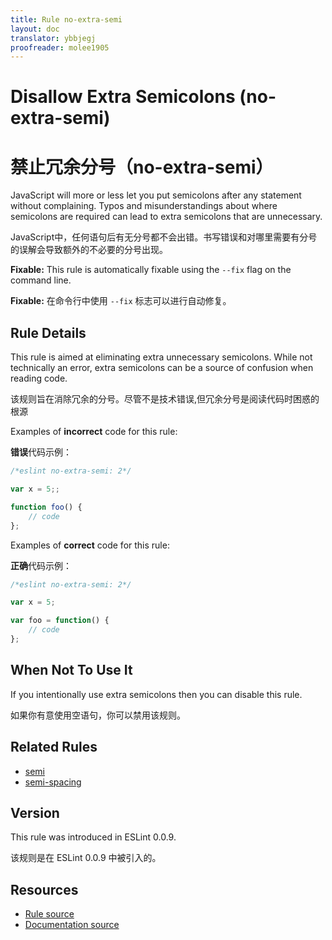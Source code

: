 ```yaml
---
title: Rule no-extra-semi
layout: doc
translator: ybbjegj
proofreader: molee1905
---
```

<!-- Note: No pull requests accepted for this file. See README.md in the root directory for details. -->

# Disallow Extra Semicolons (no-extra-semi)

# 禁止冗余分号（no-extra-semi）

JavaScript will more or less let you put semicolons after any statement without complaining. Typos and misunderstandings about where semicolons are required can lead to extra semicolons that are unnecessary.

JavaScript中，任何语句后有无分号都不会出错。书写错误和对哪里需要有分号的误解会导致额外的不必要的分号出现。

**Fixable:** This rule is automatically fixable using the `--fix` flag on the command line.

**Fixable:** 在命令行中使用 `--fix` 标志可以进行自动修复。

## Rule Details

This rule is aimed at eliminating extra unnecessary semicolons. While not technically an error, extra semicolons can be a source of confusion when reading code.

该规则旨在消除冗余的分号。尽管不是技术错误,但冗余分号是阅读代码时困惑的根源

Examples of **incorrect** code for this rule:

**错误**代码示例：

```js
/*eslint no-extra-semi: 2*/

var x = 5;;

function foo() {
    // code
};

```

Examples of **correct** code for this rule:

**正确**代码示例：

```js
/*eslint no-extra-semi: 2*/

var x = 5;

var foo = function() {
    // code
};

```

## When Not To Use It

If you intentionally use extra semicolons then you can disable this rule.

如果你有意使用空语句，你可以禁用该规则。

## Related Rules

* [semi](semi)
* [semi-spacing](semi-spacing)

## Version

This rule was introduced in ESLint 0.0.9.

该规则是在 ESLint 0.0.9 中被引入的。

## Resources

* [Rule source](https://github.com/eslint/eslint/tree/master/lib/rules/no-extra-semi.js)
* [Documentation source](https://github.com/eslint/eslint/tree/master/docs/rules/no-extra-semi.md)
